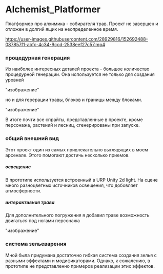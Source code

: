 # Alchemist_Platformer
Платформер про алхимика - собирателя трав. Проект не завершен и отложен в долгий ящик на неопределенное время.


https://user-images.githubusercontent.com/28929816/152692488-087857f1-abfc-4c34-9ccd-2538eef27c57.mp4


### процедурная генерация
Из наиболее интересных деталей проекта - большое количество процедурной генерации. Она используется не только для создания уровней

"изображение"

но и для герерации травы, блоков и границы между блоками. 

"изображение"

В итоге почти все спрайты, представленные в проекте, кроме персонажа, растений и лесниц, сгенерированы при запуске. 

### общий внешний вид

Этот проект один из самых привлекательно выглядящих в моем арсенале. Этого помогают достичь несколько приемов.

##### освещение

В прототипе используется встроенный в URP Unity 2d light. На сцене много разноцветных источников освещения, что добовляет атмосферности.

##### интерактивная трава

Для дополнительного погружения я добавил траве возможность двигаться под ногами персонажа

"изображение"


### система зельеварения

Мной была придумана достаточно гибкая система создания зелья с разными эффектами и модификаторами. Однако, к сожалению, в прототипе не 
представленно примеров реализации этих эффектов. 



